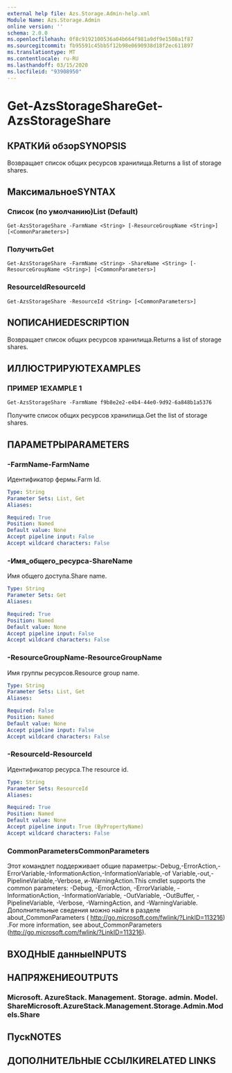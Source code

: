 ```yaml
---
external help file: Azs.Storage.Admin-help.xml
Module Name: Azs.Storage.Admin
online version: ''
schema: 2.0.0
ms.openlocfilehash: 0f8c9192100536a04b664f981a9df9e1508a1f87
ms.sourcegitcommit: fb95591c45bb5f12b98e0690938d18f2ec611897
ms.translationtype: MT
ms.contentlocale: ru-RU
ms.lasthandoff: 03/15/2020
ms.locfileid: "93908950"
---
```

# <span data-ttu-id="f2d6b-101">Get-AzsStorageShare</span><span class="sxs-lookup"><span data-stu-id="f2d6b-101">Get-AzsStorageShare</span></span>

## <span data-ttu-id="f2d6b-102">КРАТКИй обзор</span><span class="sxs-lookup"><span data-stu-id="f2d6b-102">SYNOPSIS</span></span>
<span data-ttu-id="f2d6b-103">Возвращает список общих ресурсов хранилища.</span><span class="sxs-lookup"><span data-stu-id="f2d6b-103">Returns a list of storage shares.</span></span>

## <span data-ttu-id="f2d6b-104">Максимальное</span><span class="sxs-lookup"><span data-stu-id="f2d6b-104">SYNTAX</span></span>

### <span data-ttu-id="f2d6b-105">Список (по умолчанию)</span><span class="sxs-lookup"><span data-stu-id="f2d6b-105">List (Default)</span></span>
```
Get-AzsStorageShare -FarmName <String> [-ResourceGroupName <String>] [<CommonParameters>]
```

### <span data-ttu-id="f2d6b-106">Получить</span><span class="sxs-lookup"><span data-stu-id="f2d6b-106">Get</span></span>
```
Get-AzsStorageShare -FarmName <String> -ShareName <String> [-ResourceGroupName <String>] [<CommonParameters>]
```

### <span data-ttu-id="f2d6b-107">ResourceId</span><span class="sxs-lookup"><span data-stu-id="f2d6b-107">ResourceId</span></span>
```
Get-AzsStorageShare -ResourceId <String> [<CommonParameters>]
```

## <span data-ttu-id="f2d6b-108">NОПИСАНИЕ</span><span class="sxs-lookup"><span data-stu-id="f2d6b-108">DESCRIPTION</span></span>
<span data-ttu-id="f2d6b-109">Возвращает список общих ресурсов хранилища.</span><span class="sxs-lookup"><span data-stu-id="f2d6b-109">Returns a list of storage shares.</span></span>

## <span data-ttu-id="f2d6b-110">ИЛЛЮСТРИРУЮТ</span><span class="sxs-lookup"><span data-stu-id="f2d6b-110">EXAMPLES</span></span>

### <span data-ttu-id="f2d6b-111">ПРИМЕР 1</span><span class="sxs-lookup"><span data-stu-id="f2d6b-111">EXAMPLE 1</span></span>
```
Get-AzsStorageShare -FarmName f9b8e2e2-e4b4-44e0-9d92-6a848b1a5376
```

<span data-ttu-id="f2d6b-112">Получите список общих ресурсов хранилища.</span><span class="sxs-lookup"><span data-stu-id="f2d6b-112">Get the list of storage shares.</span></span>

## <span data-ttu-id="f2d6b-113">ПАРАМЕТРЫ</span><span class="sxs-lookup"><span data-stu-id="f2d6b-113">PARAMETERS</span></span>

### <span data-ttu-id="f2d6b-114">-FarmName</span><span class="sxs-lookup"><span data-stu-id="f2d6b-114">-FarmName</span></span>
<span data-ttu-id="f2d6b-115">Идентификатор фермы.</span><span class="sxs-lookup"><span data-stu-id="f2d6b-115">Farm Id.</span></span>

```yaml
Type: String
Parameter Sets: List, Get
Aliases:

Required: True
Position: Named
Default value: None
Accept pipeline input: False
Accept wildcard characters: False
```

### <span data-ttu-id="f2d6b-116">-Имя_общего_ресурса</span><span class="sxs-lookup"><span data-stu-id="f2d6b-116">-ShareName</span></span>
<span data-ttu-id="f2d6b-117">Имя общего доступа.</span><span class="sxs-lookup"><span data-stu-id="f2d6b-117">Share name.</span></span>

```yaml
Type: String
Parameter Sets: Get
Aliases:

Required: True
Position: Named
Default value: None
Accept pipeline input: False
Accept wildcard characters: False
```

### <span data-ttu-id="f2d6b-118">-ResourceGroupName</span><span class="sxs-lookup"><span data-stu-id="f2d6b-118">-ResourceGroupName</span></span>
<span data-ttu-id="f2d6b-119">Имя группы ресурсов.</span><span class="sxs-lookup"><span data-stu-id="f2d6b-119">Resource group name.</span></span>

```yaml
Type: String
Parameter Sets: List, Get
Aliases:

Required: False
Position: Named
Default value: None
Accept pipeline input: False
Accept wildcard characters: False
```

### <span data-ttu-id="f2d6b-120">-ResourceId</span><span class="sxs-lookup"><span data-stu-id="f2d6b-120">-ResourceId</span></span>
<span data-ttu-id="f2d6b-121">Идентификатор ресурса.</span><span class="sxs-lookup"><span data-stu-id="f2d6b-121">The resource id.</span></span>

```yaml
Type: String
Parameter Sets: ResourceId
Aliases:

Required: True
Position: Named
Default value: None
Accept pipeline input: True (ByPropertyName)
Accept wildcard characters: False
```

### <span data-ttu-id="f2d6b-122">CommonParameters</span><span class="sxs-lookup"><span data-stu-id="f2d6b-122">CommonParameters</span></span>
<span data-ttu-id="f2d6b-123">Этот командлет поддерживает общие параметры:-Debug,-ErrorAction,-ErrorVariable,-InformationAction,-InformationVariable,-of Variable,-out,-PipelineVariable,-Verbose, и-WarningAction.</span><span class="sxs-lookup"><span data-stu-id="f2d6b-123">This cmdlet supports the common parameters: -Debug, -ErrorAction, -ErrorVariable, -InformationAction, -InformationVariable, -OutVariable, -OutBuffer, -PipelineVariable, -Verbose, -WarningAction, and -WarningVariable.</span></span> <span data-ttu-id="f2d6b-124">Дополнительные сведения можно найти в разделе about_CommonParameters ( http://go.microsoft.com/fwlink/?LinkID=113216) .</span><span class="sxs-lookup"><span data-stu-id="f2d6b-124">For more information, see about_CommonParameters (http://go.microsoft.com/fwlink/?LinkID=113216).</span></span>

## <span data-ttu-id="f2d6b-125">ВХОДНЫЕ данные</span><span class="sxs-lookup"><span data-stu-id="f2d6b-125">INPUTS</span></span>

## <span data-ttu-id="f2d6b-126">НАПРЯЖЕНИЕ</span><span class="sxs-lookup"><span data-stu-id="f2d6b-126">OUTPUTS</span></span>

### <span data-ttu-id="f2d6b-127">Microsoft. AzureStack. Management. Storage. admin. Model. Share</span><span class="sxs-lookup"><span data-stu-id="f2d6b-127">Microsoft.AzureStack.Management.Storage.Admin.Models.Share</span></span>

## <span data-ttu-id="f2d6b-128">Пуск</span><span class="sxs-lookup"><span data-stu-id="f2d6b-128">NOTES</span></span>

## <span data-ttu-id="f2d6b-129">ДОПОЛНИТЕЛЬНЫЕ ССЫЛКИ</span><span class="sxs-lookup"><span data-stu-id="f2d6b-129">RELATED LINKS</span></span>
